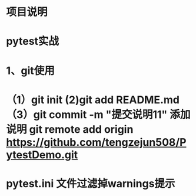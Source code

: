#  项目说明
#  pytest实战

# 1、git使用
#  （1）git init (2)git add README.md  （3）git commit -m "提交说明11" 添加说明 git remote add origin https://github.com/tengzejun508/PytestDemo.git
# pytest.ini 文件过滤掉warnings提示